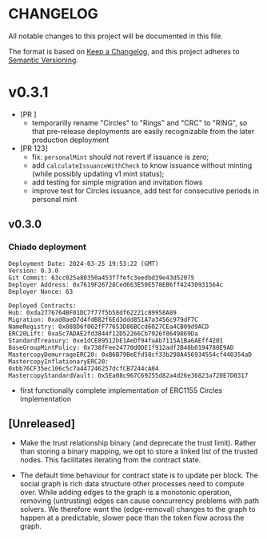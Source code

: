 # CHANGELOG
All notable changes to this project will be documented in this file.

The format is based on [Keep a Changelog](https://keepachangelog.com/en/1.0.0/),
and this project adheres to [Semantic Versioning](https://semver.org/spec/v2.0.0.html).

# v0.3.1

- [PR ]
    - temporarilly rename "Circles" to "Rings" and "CRC" to "RING", so that pre-release deployments are easily recognizable from the later production deployment
- [PR 123] 
    - fix: `personalMint` should not revert if issuance is zero;
    - add `calculateIssuanceWithCheck` to know issuance without minting (while possibly updating v1 mint status);
    - add testing for simple migration and invitation flows
    - improve test for Circles issuance, add test for consecutive periods in personal mint

## v0.3.0 

### Chiado deployment
```
Deployment Date: 2024-03-25 19:53:22 (GMT)
Version: 0.3.0
Git Commit: 63cc025a80350a453f7fefc3eedbd39e43d52075
Deployer Address: 0x7619F26728Ced663E50E578EB6ff42430931564c
Deployer Nonce: 63

Deployed Contracts:
Hub: 0xda2776764BF01DC7f77f5b58df62221c89958A89
Migration: 0xad0aeD7d4fdB82f6Ed3ddd851A7a3456c979dF7C
NameRegistry: 0x088D6f062fF77653D86BCcd6027CEa4CB09d9ACD
ERC20Lift: 0xa5c7ADAE2fd3844f12D52266Cb7926f8649869Da
StandardTreasury: 0xe1dCE89512bE1AeDf94faAb7115A1Ba6AEff4201
BaseGroupMintPolicy: 0x738fFee24770d0DE1f912adf2B48b0194780E9AD
MastercopyDemurrageERC20: 0xB6B79BeEfd58cf33b298A456934554cf440354aD
MastercopyInflationaryERC20: 0xbb76CF35ec106c5c7a447246257dcfCB7244cA04
MastercopyStandardVault: 0x5Ea08c967C69255d82a4d26e36823a720E7D0317
```
- first functionally complete implementation of ERC1155 Circles implementation

## [Unreleased]

- Make the trust relationship binary (and deprecate the trust limit). Rather than storing a binary mapping, we opt to store a linked list of the trusted nodes. This facilitates iterating from the contract state.

- The default time behaviour for contract state is to update per block. The social graph is rich data structure other processes need to compute over. While adding edges to the graph is a monotonic operation, removing (untrusting) edges can cause concurrency problems with path solvers. We therefore want the (edge-removal) changes to the graph to happen at a predictable, slower pace than the token flow across the graph. 